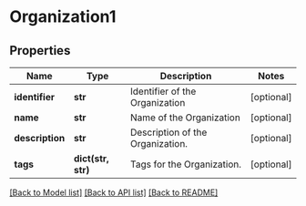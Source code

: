 # Organization1

## Properties
Name | Type | Description | Notes
------------ | ------------- | ------------- | -------------
**identifier** | **str** | Identifier of the Organization | [optional] 
**name** | **str** | Name of the Organization | [optional] 
**description** | **str** | Description of the Organization. | [optional] 
**tags** | **dict(str, str)** | Tags for the Organization. | [optional] 

[[Back to Model list]](../README.md#documentation-for-models) [[Back to API list]](../README.md#documentation-for-api-endpoints) [[Back to README]](../README.md)

